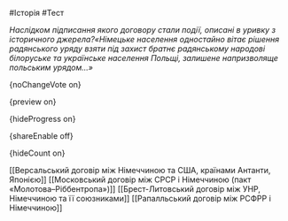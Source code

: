 #Історія #Тест

*Наслідком підписання якого договору стали події, описані в уривку з історичного джерела?«Німецьке  населення одностайно вітає рішення радянського уряду взяти під захист  братнє радянському народові білоруське та українське населення Польщі,  залишене напризволяще польським урядом...»*

{noChangeVote on}

{preview on}

{hideProgress on}

{shareEnable off}

{hideCount on}

[[Версальський договір між Німеччиною та США, країнами Антанти, Японією]]
[[Московський договір між СРСР і Німеччиною (пакт «Молотова–Ріббентропа»)]]
[[Брест-Литовський договір між УНР, Німеччиною та її союзниками]]
[[Рапалльський договір між РСФРР і Німеччиною]]
